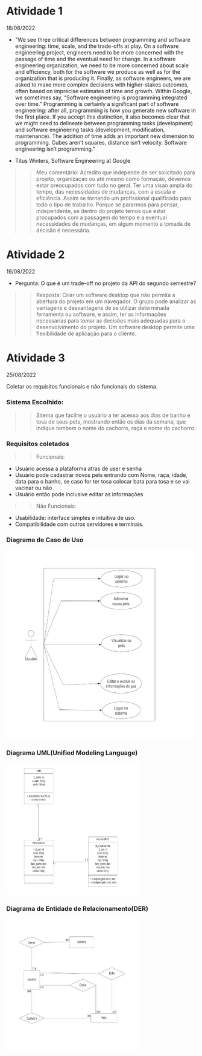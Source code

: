 
# Atividade 1

18/08/2022 

-  "We see three critical differences between programming and software engineering: time, scale, and the trade-offs at play. On a software engineering project, engineers need to be more concerned with the passage of time and the eventual need for change. In a software engineering organization, we need to be more concerned about scale and efficiency, both for the software we produce as well as for the organization that is producing it. Finally, as software engineers, we are asked to make more complex decisions with higher-stakes outcomes, often based on imprecise estimates of time and growth. Within Google, we sometimes say, “Software engineering is programming integrated over time.” Programming is certainly a significant part of software engineering: after all, programming is how you generate new software in the first place. If you accept this distinction, it also becomes clear that we might need to delineate between programming tasks (development) and software engineering tasks (development, modification, maintenance). The addition of time adds an important new dimension to programming. Cubes aren’t squares, distance isn’t velocity. Software engineering isn’t programming."

- Titus Winters, Software Engineering at Google


>> Meu comentário: Acredito que independe de ser solicitado para projeto, organizaçao ou até mesmo como formação, devemos estar preocupados com tudo no geral. Ter uma visao ampla do tempo, das necessidades de mudanças, com a escala e eficiência. Assim se tornando um profissional qualificado para todo o tipo de trabalho.
>> Porque se pararmos para pensar, independente, se dentro do projeto temos que estar procupados com a passagem do tempo e a eventual necessidades de mudanças, em algum momento a tomada de decisão é necessária.

# Atividade 2 

19/08/2022 
- Pergunta: O que é um trade-off no projeto da API do segundo semestre? 

> > Resposta: Criar um software desktop que não permita a abertura do projeto em um navegador. O grupo pode analizar as vantagens e desvantagens de se utilizar determinada ferramenta ou software, e assim, ter as informações necessarias para tomar as decisões mais adequadas para o desenvolvimento do projeto. Um software desktop permite uma flexibilidade de aplicação para o cliente.

# Atividade 3

25/08/2022

Coletar os requisitos funcionais e não funcionais do sistema.

### Sistema Escolhido:
> > Sitema que facilite o usuário a ter acesso aos dias de banho e tosa de seus pets, mostrando então os dias da semana, que indique tambem o nome do cachorro, raça e nome do cachorro.

### Requisitos coletados
> > Funcionais:
- Usuário acessa a plataforma atras de user e senha
- Usuário pode cadastrar novos pets entrando com Nome, raça, idade, data para o banho, se caso for ter tosa colocar bata para tosa e se vai vacinar ou não
- Usuário então pode inclusive editar as informações
> > Não Funcionais:
- Usabilidade: interface simples e intuitiva de uso.
- Compatibilidade com outros servidores e terminais.

### Diagrama de Caso de Uso

<img src="https://github.com/MarinaAraujoMaciel/Bertoti/blob/main/Engenharia%20I/imagens/diagrama3.jpeg" width=100% height=500>

### Diagrama UML(Unified Modeling Language)


<img src="https://github.com/MarinaAraujoMaciel/Bertoti/blob/main/Engenharia%20I/imagens/diagrama2.jpeg" width=70% height=350>

### Diagrama de Entidade de Relacionamento(DER)


<img src="https://github.com/MarinaAraujoMaciel/Bertoti/blob/main/Engenharia%20I/imagens/diagrama1.jpeg" width=70% height=350>



    
   





